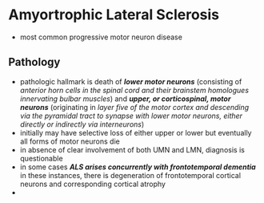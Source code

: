 # Amyortrophic Lateral Sclerosis 
- most common progressive motor neuron disease 
## Pathology 
- pathologic hallmark is death of ***lower motor neurons*** (consisting of *anterior horn cells in the spinal cord and their brainstem homologues innervating bulbar muscles*) and ***upper, or corticospinal, motor neurons*** (originating in *layer five of the motor cortex and descending via the pyramidal tract to synapse with lower motor neurons, either directly or indirectly via interneurons*)
- initially may have selective loss of either upper or lower but eventually all forms of motor neurons die 
- in absence of clear involvement of both UMN and LMN, diagnosis is questionable 
- in some cases ***ALS arises concurrently with frontotemporal dementia*** in these instances, there is degeneration of frontotemporal cortical neurons and corresponding cortical atrophy
- 